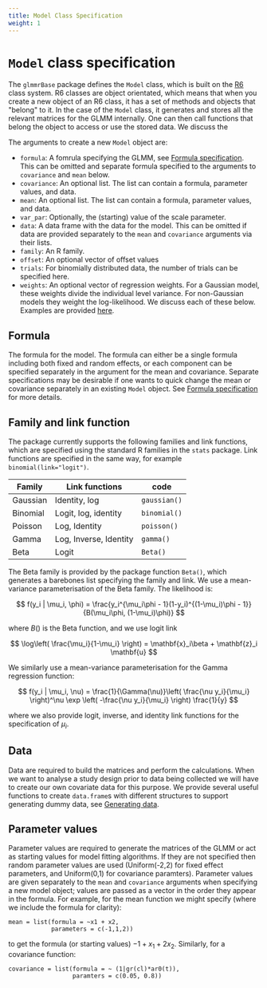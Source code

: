 ```yaml
---
title: Model Class Specification 
weight: 1
---
```


# `Model` class specification
The `glmmrBase` package defines the `Model` class, which is built on the [R6](https://r6.r-lib.org/articles/Introduction.html) class system. R6 classes are object orientated, which means that when you create a new object of an R6 class, it has a set of methods and objects that "belong" to it. In the case of the `Model` class, it generates and stores all the relevant matrices for the GLMM internally. One can then call functions that belong the object to access or use the stored data. We discuss the 

The arguments to create a new `Model` object are:
* `formula`: A fomrula specifying the GLMM, see [Formula specification](model_specification). This can be omitted and separate formula specified to the arguments to `covariance` and `mean` below.
* `covariance`: An optional list. The list can contain a formula, parameter values, and data. 
* `mean`: An optional list. The list can contain a formula, parameter values, and data.
* `var_par`: Optionally, the (starting) value of the scale parameter.
* `data`: A data frame with the data for the model. This can be omitted if data are provided separately to the `mean` and `covariance` arguments via their lists.
* `family`: An R family.
* `offset`: An optional vector of offset values
* `trials`: For binomially distributed data, the number of trials can be specified here.
* `weights`: An optional vector of regression weights. For a Gaussian model, these weights divide the individual level variance. For non-Gaussian models they weight the log-likelihood.
We discuss each of these below. Examples are provided [here](model_examples).

## Formula
The formula for the model. The formula can either be a single formula including both fixed and random effects, or each component can be specified separately in the argument for the mean and covariance. Separate specifications may be desirable if one wants to quick change the mean or covariance separately in an existing `Model` object. See [Formula specification](model_specification) for more details.

## Family and link function
The package currently supports the following families and link functions, which are specified using the standard R families in the `stats` package. Link functions are specified in the same way, for example `binomial(link="logit")`.

| Family | Link functions          | code         | 
|--------|-------------------------|--------------|
| Gaussian | Identity, log         | `gaussian()` |
| Binomial | Logit, log, identity  | `binomial()` |
| Poisson  | Log, Identity         | `poisson()`  |
| Gamma    | Log, Inverse, Identity| `gamma()`    |
| Beta     | Logit                 | `Beta()`     |


The Beta family is provided by the package function `Beta()`, which generates a barebones list specifying the family and link. We use a mean-variance parameterisation of the Beta family. The likelihood is:

$$
f(y_i | \mu_i, \phi) = \frac{y_i^{\mu_i\phi - 1}(1-y_i)^{(1-\mu_i)\phi - 1}}{B(\mu_i\phi, (1-\mu_i)\phi)}
$$

where $B()$ is the Beta function, and we use logit link

$$
\log\left( \frac{\mu_i}{1-\mu_i} \right) = \mathbf{x}_i\beta + \mathbf{z}_i \mathbf{u}
$$

We similarly use a mean-variance parameterisation for the Gamma regression function:

$$
f(y_i | \mu_i, \nu) = \frac{1}{\Gamma(\nu)}\left( \frac{\nu y_i}{\mu_i} \right)^\nu \exp \left( -\frac{\nu y_i}{\mu_i} \right) \frac{1}{y}
$$

where we also provide logit, inverse, and identity link functions for the specification of $\mu_i$.

## Data
Data are required to build the matrices and perform the calculations. When we want to analyse a study design prior to data being collected we will have to create our own covariate data for this purpose. We provide several useful functions to create `data.frame`s with different structures to support generating dummy data, see [Generating data](../creating_data).

## Parameter values
Parameter values are required to generate the matrices of the GLMM or act as starting values for model fitting algorithms. If they are not specified then random parameter values are used (Uniform(-2,2) for fixed effect parameters, and Uniform(0,1) for covariance paramters). Parameter values are given separately to the `mean` and `covariance` arguments when specifying a new model object; values are passed as a vector in the order they appear in the formula. For example, for the mean function we might specify (where we include the formula for clarity):
```
mean = list(formula = ~x1 + x2,
            parameters = c(-1,1,2))
```
to get the formula (or starting values) $-1 + x_1 + 2x_2$. Similarly, for a covariance function:
```
covariance = list(formula = ~ (1|gr(cl)*ar0(t)),
                  paramters = c(0.05, 0.8))
```





